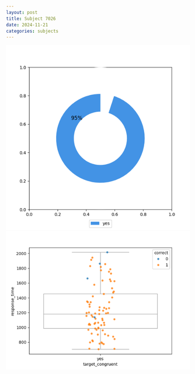```yaml
---
layout: post
title: Subject 7026
date: 2024-11-21
categories: subjects
---
```


![](data/7026/run-9/7026_accuracy_target_congruence.png)
![](data/7026/run-9/7026_rt_congruence.png)
